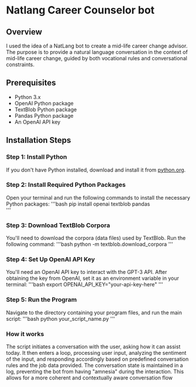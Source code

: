 # Natlang Career Counselor bot

## Overview
I used the idea of a NatLang bot to create a mid-life career change advisor. 
The purpose is to provide a natural language conversation in the context of mid-life career change, guided by both vocational rules and conversational constraints.

## Prerequisites
- Python 3.x
- OpenAI Python package
- TextBlob Python package
- Pandas Python package
- An OpenAI API key

## Installation Steps

### Step 1: Install Python
If you don't have Python installed, download and install it from [python.org](https://www.python.org/).

### Step 2: Install Required Python Packages
Open your terminal and run the following commands to install the necessary Python packages:
'''bash
pip install openai textblob pandas  
'''

### Step 3: Download TextBlob Corpora
You'll need to download the corpora (data files) used by TextBlob. Run the following command:
'''bash
python -m textblob.download_corpora
'''

### Step 4: Set Up OpenAI API Key
You'll need an OpenAI API key to interact with the GPT-3 API. After obtaining the key from OpenAI, set it as an environment variable in your terminal:
'''bash 
export OPENAI_API_KEY="your-api-key-here"
'''

### Step 5: Run the Program
Navigate to the directory containing your program files, and run the main script:
'''bash
python your_script_name.py
'''

### How it works
The script initiates a conversation with the user, asking how it can assist today. It then enters a loop, processing user input, analyzing the sentiment of the input, and responding accordingly based on predefined conversation rules and the job data provided. The conversation state is maintained in a log, preventing the bot from having "amnesia" during the interaction. This allows for a more coherent and contextually aware conversation flow
